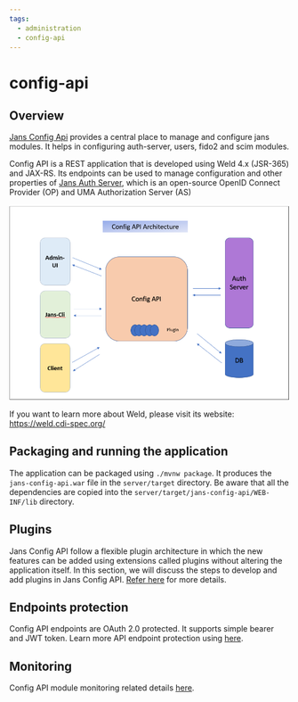 ```yaml
---
tags:
  - administration
  - config-api
---
```


# config-api

## Overview
[Jans Config Api](https://github.com/JanssenProject/jans/tree/main/jans-config-api) provides a central place to manage and configure jans modules.
It helps in configuring auth-server, users, fido2 and scim modules.

Config API is a REST application that is developed using Weld 4.x (JSR-365) and JAX-RS. Its endpoints can be used to manage configuration and other properties of [Jans Auth Server](https://github.com/JanssenProject/jans/tree/vreplace-janssen-version/jans-auth-server), which is an open-source OpenID Connect Provider (OP) and UMA Authorization Server (AS)

![Config-API-Architecture](../../../assets/config-api-architecture.png)

If you want to learn more about Weld, please visit its website: https://weld.cdi-spec.org/

## Packaging and running the application
The application can be packaged using `./mvnw package`.
It produces the `jans-config-api.war` file in the `server/target` directory.
Be aware that all the dependencies are copied into the `server/target/jans-config-api/WEB-INF/lib` directory.

## Plugins
Jans Config API follow a flexible plugin architecture in which the new features can be added using extensions called plugins without altering the application itself. In this section, we will discuss the steps to develop and add plugins in Jans Config API.
[Refer here](./plugins.md) for more details.

## Endpoints protection
Config API endpoints are OAuth 2.0 protected. It supports simple bearer and JWT token.
Learn more API endpoint protection using [here](./authorization.md).

## Monitoring
Config API module monitoring related details [here](./authorization.md).

